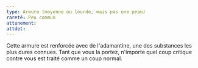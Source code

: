 ```yaml
---
type: Armure (moyenne ou lourde, mais pas une peau)
rareté: Peu commun
attunement: 
attdet:
---
```

Cette armure est renforcée avec de l'adamantine, une des substances les plus dures connues. Tant que vous la portez, n'importe quel coup critique contre vous est traité comme un coup normal. 